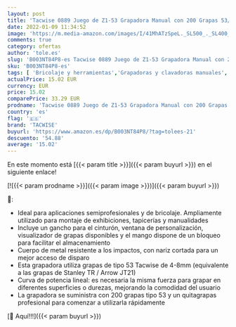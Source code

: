 ```yaml
---
layout: post
title: 'Tacwise 0889 Juego de Z1-53 Grapadora Manual con 200 Grapas 53/6 mm y Quitagrapas'
date: 2022-01-09 11:34:52
image: 'https://m.media-amazon.com/images/I/41MhATzSpeL._SL500_._SL400_.jpg'
comments: true
category: ofertas
author: 'tole.es'
slug: 'B003NT84P8-es Tacwise 0889 Juego de Z1-53 Grapadora Manual con 200...'
sku: 'B003NT84P8-es'
tags: [ 'Bricolaje y herramientas','Grapadoras y clavadoras manuales','Herramientas de mano','Herramientas manuales y eléctricas','grapadora','tacwise', ]
actualPrice: 15.02 EUR
currency: EUR
price: 15.02
comparePrice: 33.29 EUR
prodname: 'Tacwise 0889 Juego de Z1-53 Grapadora Manual con 200 Grapas 53/6 mm y Quitagrapas'
country: 'es'
flag: '🇪🇸'
brand: 'TACWISE'
buyurl: 'https://www.amazon.es/dp/B003NT84P8/?tag=tolees-21'
descuento: '54.88'
average: '15.02'
---
```


En este momento está [{{< param title >}}]({{< param buyurl >}}) en el siguiente enlace!

[![{{< param prodname >}}]({{< param image >}})]({{< param buyurl >}})

🔎:

- Ideal para aplicaciones semiprofesionales y de bricolaje. Ampliamente utilizado para montaje de exhibiciones, tapicerías y manualidades
- Incluye un gancho para el cinturón, ventana de personalización, visualizador de grapas disponibles y el mango dispone de un bloqueo para facilitar el almacenamiento
- Cuerpo de metal resistente a los impactos, con nariz cortada para un mejor acceso de disparo
- Esta grapadora utiliza grapas de tipo 53 Tacwise de 4-8mm (equivalente a las grapas de Stanley TR / Arrow JT21)
- Curva de potencia lineal: es necesaria la misma fuerza para grapar en diferentes superficies o durezas, mejorando la comodidad del usuario
- La grapadora se suministra con 200 grapas tipo 53 y un quitagrapas profesional para comenzar a utilizarla rápidamente

[🛒 Aquí!!!]({{< param buyurl >}})
